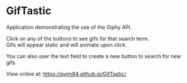 # GifTastic

Application demonstrating the use of the Giphy API.

Click on any of the buttons to see gifs for that search term.  
Gifs will appear static and will animate upon click.

You can also user the text field to create a new button to search for new gifs.

View online at: https://ayim84.github.io/GifTastic/